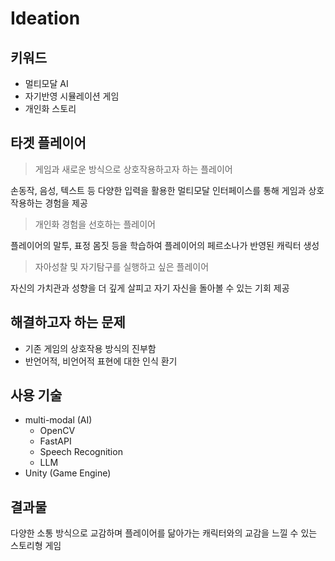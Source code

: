 # Ideation

## 키워드

- 멀티모달 AI
- 자기반영 시뮬레이션 게임
- 개인화 스토리

## 타겟 플레이어

> 게임과 새로운 방식으로 상호작용하고자 하는 플레이어  
  
  손동작, 음성, 텍스트 등 다양한 입력을 활용한 멀티모달 인터페이스를 통해 게임과 상호작용하는 경험을 제공

> 개인화 경험을 선호하는 플레이어

  플레이어의 말투, 표정 몸짓 등을 학습하여 플레이어의 페르소나가 반영된 캐릭터 생성

> 자아성찰 및 자기탐구를 실행하고 싶은 플레이어

  자신의 가치관과 성향을 더 깊게 살피고 자기 자신을 돌아볼 수 있는 기회 제공

## 해결하고자 하는 문제

- 기존 게임의 상호작용 방식의 진부함
- 반언어적, 비언어적 표현에 대한 인식 환기

## 사용 기술

- multi-modal (AI)
    - OpenCV
    - FastAPI
    - Speech Recognition
    - LLM
- Unity (Game Engine)

## 결과물

다양한 소통 방식으로 교감하며 플레이어를 닮아가는 캐릭터와의 교감을 느낄 수 있는 스토리형 게임
